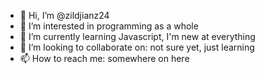 - 👋 Hi, I’m @zildjianz24
- 👀 I’m interested in programming as a whole
- 🌱 I’m currently learning Javascript, I'm new at everything 
- 💞️ I’m looking to collaborate on: not sure yet, just learning
- 📫 How to reach me: somewhere on here

<!---
zildjianz24/zildjianz24 is a ✨ special ✨ repository because its `README.md` (this file) appears on your GitHub profile.
You can click the Preview link to take a look at your changes.
--->
